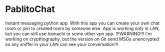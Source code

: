 # PablitoChat
Instant messaging python app. With this app you can create your own chat room or join to created room by someone else.
App is working only in LAN, but you can still use hamachi or some other vpn app.
!!!WARNING!!! I'm working on crypthography, but the version on Git send MSGs unencrypted so any sniffer in your LAN can see your conversation!!!
